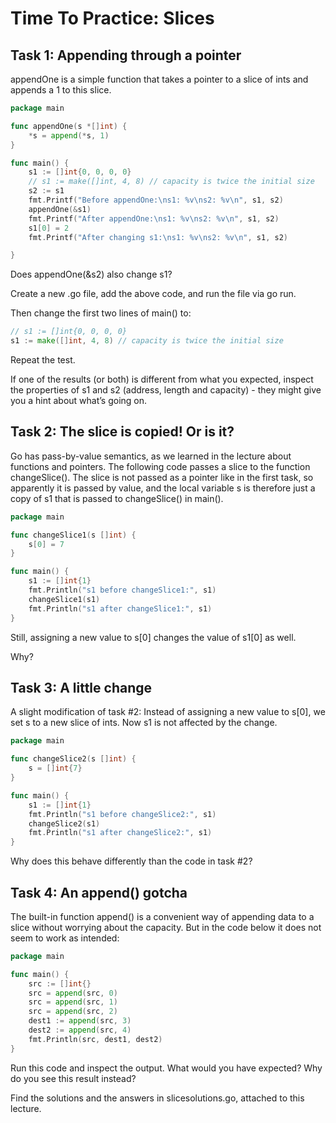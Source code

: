 # Time To Practice: Slices

## Task 1: Appending through a pointer

appendOne is a simple function that takes a pointer to a slice of ints and appends a 1 to this slice.

```go
package main

func appendOne(s *[]int) {
	*s = append(*s, 1)
}

func main() {
	s1 := []int{0, 0, 0, 0}
	// s1 := make([]int, 4, 8) // capacity is twice the initial size
	s2 := s1
	fmt.Printf("Before appendOne:\ns1: %v\ns2: %v\n", s1, s2)
	appendOne(&s1)
	fmt.Printf("After appendOne:\ns1: %v\ns2: %v\n", s1, s2)
	s1[0] = 2
	fmt.Printf("After changing s1:\ns1: %v\ns2: %v\n", s1, s2)

}
```

Does appendOne(&s2) also change s1?

Create a new .go file, add the above code, and run the file via go run.

Then change the first two lines of main() to:

```go
// s1 := []int{0, 0, 0, 0}
s1 := make([]int, 4, 8) // capacity is twice the initial size
```

Repeat the test.

If one of the results (or both) is different from what you expected, inspect the properties of s1 and s2 (address,
length and capacity) - they might give you a hint about what’s going on.

## Task 2: The slice is copied! Or is it?

Go has pass-by-value semantics, as we learned in the lecture about functions and pointers. The following code passes a
slice to the function changeSlice(). The slice is not passed as a pointer like in the first task, so apparently it is
passed by value, and the local variable s is therefore just a copy of s1 that is passed to changeSlice() in main().

```go
package main

func changeSlice1(s []int) {
	s[0] = 7
}

func main() {
	s1 := []int{1}
	fmt.Println("s1 before changeSlice1:", s1)
	changeSlice1(s1)
	fmt.Println("s1 after changeSlice1:", s1)
}
```

Still, assigning a new value to s[0] changes the value of s1[0] as well.

Why?

## Task 3: A little change

A slight modification of task #2: Instead of assigning a new value to s[0], we set s to a new slice of ints. Now s1 is
not affected by the change.

```go
package main

func changeSlice2(s []int) {
	s = []int{7}
}

func main() {
	s1 := []int{1}
	fmt.Println("s1 before changeSlice2:", s1)
	changeSlice2(s1)
	fmt.Println("s1 after changeSlice2:", s1)
}
```

Why does this behave differently than the code in task #2?

## Task 4: An append() gotcha

The built-in function append() is a convenient way of appending data to a slice without worrying about the capacity. But
in the code below it does not seem to work as intended:

```go
package main

func main() {
	src := []int{}
	src = append(src, 0)
	src = append(src, 1)
	src = append(src, 2)
	dest1 := append(src, 3)
	dest2 := append(src, 4)
	fmt.Println(src, dest1, dest2)
}
```

Run this code and inspect the output. What would you have expected? Why do you see this result instead?

Find the solutions and the answers in slicesolutions.go, attached to this lecture.
